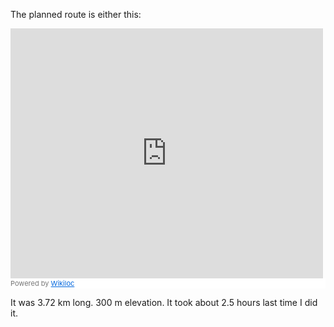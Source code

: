 The planned route is either this:

<iframe frameBorder="0" scrolling="no" src="https://www.wikiloc.com/wikiloc/spatialArtifacts.do?event=view&id=16721100&measures=off&title=off&near=off&images=off&maptype=S" width="500" height="400"></iframe><div style="background-color:#fff;color:#777;font-size:11px;line-height:16px;">Powered by <a style="color:#06d;font-size:11px;line-height:16px;" target="_blank" href="https://www.wikiloc.com">Wikiloc</a></div>

It was 3.72 km long. 300 m elevation. It took about 2.5 hours last time I did it.


